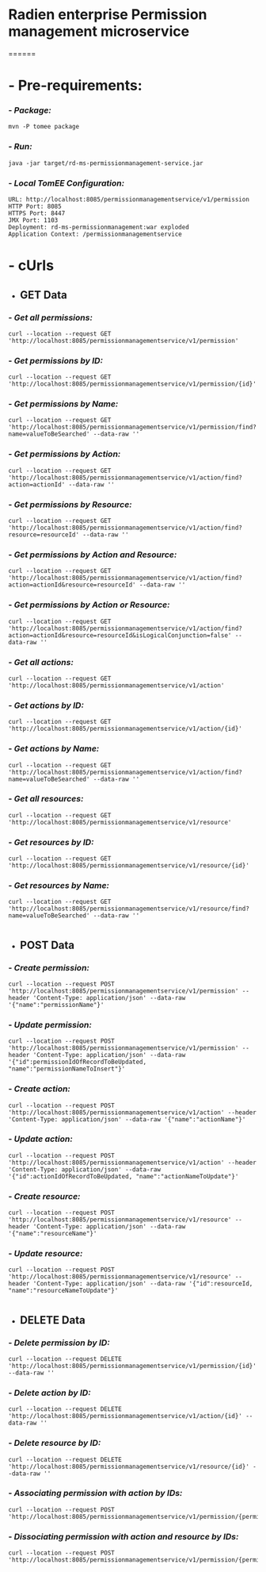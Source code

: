 # Radien enterprise Permission management microservice
======

# - Pre-requirements:

### - ___Package:___
    mvn -P tomee package

### - ___Run:___
    java -jar target/rd-ms-permissionmanagement-service.jar

### - ___Local TomEE Configuration:___
    URL: http://localhost:8085/permissionmanagementservice/v1/permission
    HTTP Port: 8085
    HTTPS Port: 8447
    JMX Port: 1103
    Deployment: rd-ms-permissionmanagement:war exploded
    Application Context: /permissionmanagementservice

#
# - cUrls

* GET Data
  ------
### - ___Get all permissions:___
    curl --location --request GET 'http://localhost:8085/permissionmanagementservice/v1/permission'
### - ___Get permissions by ID:___
    curl --location --request GET 'http://localhost:8085/permissionmanagementservice/v1/permission/{id}'
### - ___Get permissions by Name:___
    curl --location --request GET 'http://localhost:8085/permissionmanagementservice/v1/permission/find?name=valueToBeSearched' --data-raw ''
### - ___Get permissions by Action:___
    curl --location --request GET 'http://localhost:8085/permissionmanagementservice/v1/action/find?action=actionId' --data-raw ''
### - ___Get permissions by Resource:___
    curl --location --request GET 'http://localhost:8085/permissionmanagementservice/v1/action/find?resource=resourceId' --data-raw ''
### - ___Get permissions by Action and Resource:___
    curl --location --request GET 'http://localhost:8085/permissionmanagementservice/v1/action/find?action=actionId&resource=resourceId' --data-raw ''
### - ___Get permissions by Action or Resource:___
    curl --location --request GET 'http://localhost:8085/permissionmanagementservice/v1/action/find?action=actionId&resource=resourceId&isLogicalConjunction=false' --data-raw ''

### - ___Get all actions:___
    curl --location --request GET 'http://localhost:8085/permissionmanagementservice/v1/action'
### - ___Get actions by ID:___
    curl --location --request GET 'http://localhost:8085/permissionmanagementservice/v1/action/{id}'
### - ___Get actions by Name:___
    curl --location --request GET 'http://localhost:8085/permissionmanagementservice/v1/action/find?name=valueToBeSearched' --data-raw ''

### - ___Get all resources:___
    curl --location --request GET 'http://localhost:8085/permissionmanagementservice/v1/resource'
### - ___Get resources by ID:___
    curl --location --request GET 'http://localhost:8085/permissionmanagementservice/v1/resource/{id}'
### - ___Get resources by Name:___
    curl --location --request GET 'http://localhost:8085/permissionmanagementservice/v1/resource/find?name=valueToBeSearched' --data-raw ''

#
* POST Data
  ------
### - ___Create permission:___
    curl --location --request POST 'http://localhost:8085/permissionmanagementservice/v1/permission' --header 'Content-Type: application/json' --data-raw '{"name":"permissionName"}'

### - ___Update permission:___
    curl --location --request POST 'http://localhost:8085/permissionmanagementservice/v1/permission' --header 'Content-Type: application/json' --data-raw '{"id":permissionIdOfRecordToBeUpdated, "name":"permissionNameToInsert"}'

### - ___Create action:___
    curl --location --request POST 'http://localhost:8085/permissionmanagementservice/v1/action' --header 'Content-Type: application/json' --data-raw '{"name":"actionName"}'

### - ___Update action:___
    curl --location --request POST 'http://localhost:8085/permissionmanagementservice/v1/action' --header 'Content-Type: application/json' --data-raw '{"id":actionIdOfRecordToBeUpdated, "name":"actionNameToUpdate"}'

### - ___Create resource:___
    curl --location --request POST 'http://localhost:8085/permissionmanagementservice/v1/resource' --header 'Content-Type: application/json' --data-raw '{"name":"resourceName"}'

### - ___Update resource:___
    curl --location --request POST 'http://localhost:8085/permissionmanagementservice/v1/resource' --header 'Content-Type: application/json' --data-raw '{"id":resourceId, "name":"resourceNameToUpdate"}'


#
* DELETE Data
  ------
### - ___Delete permission by ID:___
    curl --location --request DELETE 'http://localhost:8085/permissionmanagementservice/v1/permission/{id}' --data-raw ''

### - ___Delete action by ID:___
    curl --location --request DELETE 'http://localhost:8085/permissionmanagementservice/v1/action/{id}' --data-raw ''

### - ___Delete resource by ID:___
    curl --location --request DELETE 'http://localhost:8085/permissionmanagementservice/v1/resource/{id}' --data-raw ''

### - ___Associating permission with action by IDs:___
    curl --location --request POST 'http://localhost:8085/permissionmanagementservice/v1/permission/{permissionId}/action/{actionId}'

### - ___Dissociating permission with action and resource by IDs:___
    curl --location --request POST 'http://localhost:8085/permissionmanagementservice/v1/permission/{permissionId}/dissociation'

